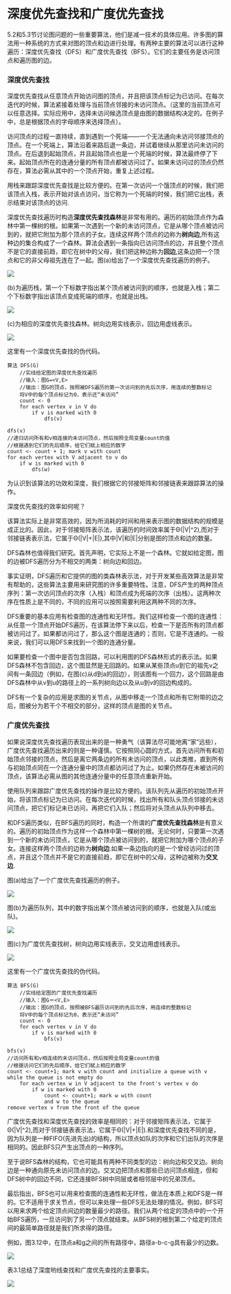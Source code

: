 深度优先查找和广度优先查找
==========================

5.2和5.3节讨论图问题的一些重要算法，他们是减一技术的具体应用。许多图的算法用一种系统的方式来对图的顶点和边进行处理。有两种主要的算法可以进行这种遍历：深度优先查找（DFS）和广度优先查找（BFS）。它们的主要任务是访问顶点和遍历图的边。

### 深度优先查找

深度优先查找从任意顶点开始访问图的顶点，并且把该顶点标记为已访问。在每次迭代的时候，算法紧接着处理与当前顶点邻接的未访问顶点。（这里的当前顶点可以任意选择。实际应用中，选择未访问候选顶点是由图的数据结构决定的。在例子中，总是根据顶点的字母顺序来选择顶点）。

访问顶点的过程一直持续，直到遇到一个死端——一个无法通向未访问邻接顶点的顶点。在一个死端上，算法沿着来路后退一条边，并试着继续从那里访问未访问的顶点。在后退到起始顶点，并且起始顶点也是一个死端的时候，算法最终停了下来。起始顶点所在的连通分量的所有顶点都被访问过了。如果未访问过的顶点仍然存在，算法必需从其中的一个顶点开始，重复上述过程。

用栈来跟踪深度优先查找是比较方便的。在第一次访问一个饿顶点的时候，我们把该顶点入栈，表示开始对该点访问，当它称为一个死端的时候，我们把它出栈，表示结束对该顶点的访问.

深度优先查找遍历时构造**深度优先查找森林**是非常有用的。遍历的初始顶点作为森林中第一棵树的根。如果第一次遇到一个新的未访问顶点，它是从哪个顶点被访问到的，就把它附加为那个顶点的子女。连续这样两个顶点的边称为**树向边**,所有这种边的集合构成了一个森林。算法会遇到一条指向已访问顶点的边，并且整个顶点不是它的直接前趋，即它在树中的父母，我们把这种边称为**回边**,这条边把一个顶点和它的非父母祖先连在了一起。图(a)给出了一个深度优先查找遍历的例子。

![](https://github.com/arcticlion/reading-lists/blob/master/Introduction%20to%20the%20Design%20and%20Analysis%20of%20Algorithms/05%20Decrease-and-Conquer/屏幕截图%202014-12-10%2020.13.28.png)

(b)为遍历栈，第一个下标数字指出某个顶点被访问到的顺序，也就是入栈；第二个下标数字指出该顶点变成死端的顺序，也就是出栈。

![](https://github.com/arcticlion/reading-lists/blob/master/Introduction%20to%20the%20Design%20and%20Analysis%20of%20Algorithms/05%20Decrease-and-Conquer/屏幕截图%202014-12-10%2020.16.34.png)

(c)为相应的深度优先查找森林。树向边用实线表示，回边用虚线表示。

![](https://github.com/arcticlion/reading-lists/blob/master/Introduction%20to%20the%20Design%20and%20Analysis%20of%20Algorithms/05%20Decrease-and-Conquer/屏幕截图%202014-12-10%2020.16.34(2).png)

这里有一个深度优先查找的伪代码。

```
算法 DFS(G)
    //实线给定图的深度优先查找遍历
    //输入：图G=<V,E>
    //输出：图G的顶点，按照被DFS遍历的第一次访问到的先后次序，用连续的整数标记
    将V中的每个顶点标记为0，表示还“未访问”
    count <- 0
    for each vertex v in V do
        if v is marked with 0
            dfs(v)

dfs(v)
//递归访问所有和v相连接的未访问顶点，然后按照全局变量count的值
//根据遇到它们的先后顺序，给它们赋上相应的数字
count <- count + 1; mark v with count
for each vertex with V adjacent to v do
    if w is marked with 0
        dfs(w)
```

为认识到该算法的功效和深度，我们根据它的邻接矩阵和邻接链表来跟踪算法的操作。

深度优先查找的效率如何呢？

该算法实际上是非常高效的，因为所消耗的时间和用来表示图的数据结构的规模是成正比的。因此，对于邻接矩阵表示法，该遍历的时间效率属于Θ(|V|^2),而对于邻接链表表示法，它属于Θ(|V|+|E|),其中|V|和|E|分别是图的顶点和边的数量。

DFS森林也值得我们研究。首先声明，它实际上不是一个森林。它就如给定图，图的边被DFS遍历分为不相交的两类：树向边和回边。

事实证明，DFS遍历和它提供的图的类森林表示法，对于开发某些高效算法是非常有帮助的，这些算法主要用来研究图的许多重要特性。注意，DFS产生的两种顶点序列：第一次访问顶点的次序（入栈）和顶点成为死端的次序（出栈）。这两种次序在性质上是不同的，不同的应用可以按照需要利用这两种不同的次序。

DFS重要的基本应用有检查图的连通性和无环性。我们这样检查一个图的连通性：从任意一个顶点开始DFS遍历，在该算法停下来以后，检查一下是否所有的顶点都被访问过了。如果都访问过了，那么这个图是连通的；否则，它是不连通的。一般来说，我们可以用DFS来找到一个图的连通分量。

如果要检查一个图中是否包含回路，可以利用图的DFS森林形式的表示法。如果DFS森林不包含回边，这个图显然是无回路的。如果从某些顶点u到它的祖先v之间有一条回边（例如，在图(c)从d到a的回边），则该图有一个回力，这个回路是由DFS森林中从v到u的路径上的一系列树向边以及从u到v的回边构成的。

DFS有一个复杂的应用是求图的关节点，从图中移走一个顶点和所有它附带的边之后，图被分为若干个不相交的部分，这样的顶点是图的关节点。

### 广度优先查找

如果说深度优先查找遍历表现出来的是一种勇气（该算法尽可能地离“家”远些），广度优先查找遍历出来的则是一种谨慎。它按照同心圆的方式，首先访问所有和初始顶点邻接的顶点，然后是离它两条边的所有未访问的顶点，以此类推，直到所有与初始顶点同在一个连通分量中的顶点都访问过了为止。如果仍然存在未被访问的顶点，该算法必需从图的其他连通分量中的任意顶点重新开始。

使用队列来跟踪广度优先查找的操作是比较方便的。该队列先从遍历的初始顶点开始，将该顶点标记为已访问。在每次迭代的时候，找出所有和队头顶点邻接的未访问顶点，把它们标记未已访问，再把它们入队；然后将对头顶点从队列中移去。

和DFS遍历类似，在BFS遍历的同时，构造一个所谓的**广度优先查找森林**是有意义的。遍历的初始顶点作为这样一个森林中第一棵树的根。无论何时，只要第一次遇到一个新的未访问顶点，它是从哪个顶点被访问到的，就把它附加为哪个顶点的子女。连接这样两个顶点的边称为**树向边**.如果一条边指向的是一个曾经访问过的顶点，并且这个顶点并不是它的直接前趋，即它在树中的父母，这种边被称为**交叉边**.

图(a)给出了一个广度优先查找遍历的例子。

![](https://github.com/arcticlion/reading-lists/blob/master/Introduction%20to%20the%20Design%20and%20Analysis%20of%20Algorithms/05%20Decrease-and-Conquer/屏幕截图%202014-12-10%2020.55.35.png)

图(b)为遍历队列，其中的数字指出某个顶点被访问到的顺序，也就是入队(或出队)。

![](https://github.com/arcticlion/reading-lists/blob/master/Introduction%20to%20the%20Design%20and%20Analysis%20of%20Algorithms/05%20Decrease-and-Conquer/屏幕截图%202014-12-10%2020.55.35(2).png)

图(c)为广度优先查找树，树向边用实线表示，交叉边用虚线表示。

![](https://github.com/arcticlion/reading-lists/blob/master/Introduction%20to%20the%20Design%20and%20Analysis%20of%20Algorithms/05%20Decrease-and-Conquer/屏幕截图%202014-12-10%2020.55.35(3).png)

这里有一个广度优先查找的伪代码。

```
算法 BFS(G)
    //实线给定图的广度优先查找遍历
    //输入：图G＝<V,E>
    //输出：图G的顶点，按照被BFS遍历访问到的先后次序，用连续的整数标记
    将V中的每个顶点标记为0，表示还“未访问”
    count <- 0
    for each vertex v in V do
        if v is marked with 0
            bfs(v)

bfs(v)
//访问所有和v相连续的未访问顶点，然后按照全局变量count的值
//根据访问它们的先后顺序，给它们赋上相应的数字
count <- count+1; mark v with count and initialize a queue with v
while the queue is not empty do
    for each vertex w in V adjacent to the front's vertex v do
        if w is marked with 0
            count <- count+1; mark w with count
            and w to the queue
remove vertex v from the front of the queue
```

广度优先查找和深度优先查找的效率是相同的：对于邻接矩阵表示法，它属于Θ(|V|^2),而对于邻接链表表示法，它属于Θ(|V|+|E|).和深度优先查找不同的是，因为队列是一种FIFO(先进先出)的结构，所以顶点如队的次序和它们出队的次序是相同的。因此BFS只产生出顶点的一种序列。

至于说BFS森林的结构，它也可能具有两种不同类型的边：树向边和交叉边。树向边是一种通向原先未访问顶点的边。交叉边把顶点和那些已访问顶点相连，但和DFS树中的回边不同，它还连接BFS树中同层或者相邻层中的兄弟顶点。

最后指出，BFS也可以用来检查图的连通性和无环性，做法在本质上和DFS是一样的。它不适用于求关节点，但可以来处理一些DFS无法处理的情况。例如，BFS可以用来求两个给定顶点间边的数量最少的路径。我们从两个给定的顶点中的一个开始BFS遍历，一旦访问到了另一个顶点就结束。从BFS树的根到第二个给定的顶点间的最简单路径就是我们所求得的路径。

例如，图3.12中，在顶点a和g之间的所有路径中，路径a-b-c-g具有最少的边数。

![](https://github.com/arcticlion/reading-lists/blob/master/Introduction%20to%20the%20Design%20and%20Analysis%20of%20Algorithms/05%20Decrease-and-Conquer/屏幕截图%202014-12-10%2021.11.51.png)

表3.1总结了深度哟线查找和广度优先查找的主要事实。

![](https://github.com/arcticlion/reading-lists/blob/master/Introduction%20to%20the%20Design%20and%20Analysis%20of%20Algorithms/05%20Decrease-and-Conquer/屏幕截图%202014-12-10%2021.15.07.png)


